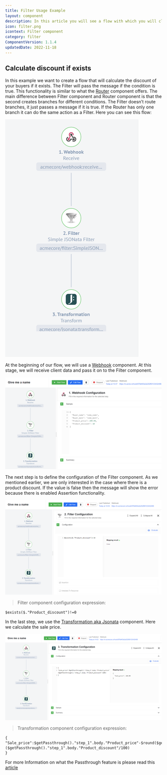 ```yaml
---
title: Filter Usage Example
layout: component
description: In this article you will see a flow with which you will clearly see how and where the Filter component is used.
icon: filter.png
icontext: Filter component
category: filter
ComponentVersion: 1.1.4
updatedDate: 2022-11-18
---
```


## Calculate discount if exists

In this example we want to create a flow that will calculate the discount of your buyers if it exists. The Filter will pass the message if the condition is true. This functionality is similar to what the [Router](/components/router) component offers. The main difference between Filter component and Router component is that the second creates branches for different conditions. The Filter doesn’t route branches, it just passes a message if it is true. If the Router has only one branch it can do the same action as a Filter. Here you can see this flow:

![Flow example](img/example_flow.png)

At the beginning of our flow, we will use a [Webhook](/components/webhook) component. At this stage, we will receive client data and pass it on to the Filter component.

![Filter usage example 1](img/filter-usage-example_1.png)

The next step is to define the configuration of the Filter component. As we mentioned earlier, we are only interested in the case where there is a product discount. If the value is false then the message will show the error because there is enabled Assertion functionality.

![Filter usage example 2](img/filter-usage-example_2.png)

>Filter component configuration expression:
```
$exists($."Product_discount")!=0
```

In the last step, we use the [Transformation aka Jsonata](/components/jsonata) component. Here we calculate the sale price.

![Filter usage example 3](img/filter-usage-example_3.png)

>Transformation component configuration expression:
```
{
"Sale_price":$getPassthrough()."step_1".body."Product_price"-$round($getPassthrough()."step_1".body."Product_price")*($getPassthrough()."step_1".body."Product_discount"/100)
}
```
For more Information on what the Passthrough feature is please read this [article](/guides/passthrough-feature)
